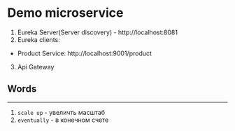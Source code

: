 # Demo microservice

1. Eureka Server(Server discovery) - http://localhost:8081
2. Eureka clients:
 - Product Service: http://localhost:9001/product
3. Api Gateway


## Words
_____________________________________

1. ``scale up`` - увеличть масштаб
2. ``eventually`` - в конечном счете